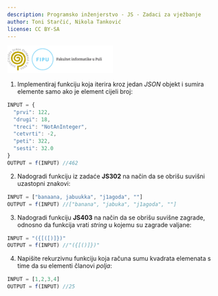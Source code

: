 ```yaml
---
description: Programsko inženjerstvo - JS - Zadaci za vježbanje
author: Toni Starčić, Nikola Tanković
license: CC BY-SA
---
```


<img src="art/fipu.png" alt="fipu" style="zoom:24%;" />



1. Implementiraj funkciju koja iterira kroz jedan *JSON* objekt i sumira elemente samo ako je element cijeli broj:

  ```javascript
  INPUT = {
    "prvi": 122,
    "drugi": 18,
    "treci": "NotAnInteger",
    "cetvrti": -2,
    "peti": 322,
    "sesti": 32.0
  }
  OUTPUT = f(INPUT) //462
  ```

2. Nadogradi funkciju iz zadaće **JS302** na način da se obrišu suvišni uzastopni znakovi:

  ```javascript
  INPUT = ["banaana, jabuukka", "j1agoda", ""]
  OUTPUT = f(INPUT) //["banana", "jabuka", "j1agoda", ""]
  ```

3. Nadogradi funkciju **JS403** na način da se obrišu suvišne zagrade, odnosno da funkcija vrati *string* u kojemu su zagrade valjane:

  ```javascript
  INPUT = "({[([)]})"
  OUTPUT = f(INPUT) //"({[()]})"
  ```

4. Napišite rekurzivnu funkciju koja računa sumu kvadrata elemenata s time da su elementi članovi *polja*:

```javascript
INPUT = [1,2,3,4]
OUTPUT = f(INPUT) //25
```

